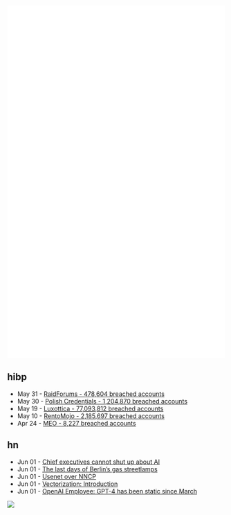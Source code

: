 ![Metrics](https://raw.githubusercontent.com/phixion/phixion/master/metrics.svg)

## hibp

<!--
for https://github.com/phixion/phixion/blob/main/.github/workflows/feeds.yml
-->
<!--START_SECTION:haveibeenpwnd-->
- May 31 - [RaidForums - 478,604 breached accounts](https://haveibeenpwned.com/PwnedWebsites#RaidForums)
- May 30 - [Polish Credentials - 1,204,870 breached accounts](https://haveibeenpwned.com/PwnedWebsites#PolishCredentials)
- May 19 - [Luxottica - 77,093,812 breached accounts](https://haveibeenpwned.com/PwnedWebsites#Luxottica)
- May 10 - [RentoMojo - 2,185,697 breached accounts](https://haveibeenpwned.com/PwnedWebsites#RentoMojo)
- Apr 24 - [MEO - 8,227 breached accounts](https://haveibeenpwned.com/PwnedWebsites#MEO)
<!--END_SECTION:haveibeenpwnd-->

## hn

<!--
for https://github.com/phixion/phixion/blob/main/.github/workflows/feeds.yml
-->
<!--START_SECTION:hn-->
- Jun 01 - [Chief executives cannot shut up about AI](https://www.economist.com/business/2023/06/01/chief-executives-cannot-shut-up-about-ai)
- Jun 01 - [The last days of Berlin’s gas streetlamps](https://www.atlasobscura.com/articles/gas-streetlamps-berlin)
- Jun 01 - [Usenet over NNCP](https://www.complete.org/usenet-over-nncp/)
- Jun 01 - [Vectorization: Introduction](https://cvw.cac.cornell.edu/vector/default)
- Jun 01 - [OpenAI Employee: GPT-4 has been static since March](https://twitter.com/OfficialLoganK/status/1663934947931897857)
<!--END_SECTION:hn-->

<!--
for https://yhype.me
-->
![](https://hit.yhype.me/github/profile?user_id=13013670)
